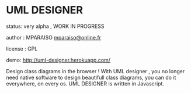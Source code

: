 UML DESIGNER
============

status:  very alpha , WORK IN PROGRESS

author : MPARAISO <mparaiso@online.fr>

license : GPL

demo: http://uml-designer.herokuapp.com/

Design class diagrams in the browser ! With UML designer , you no longer need
native software to design beautifull class diagrams, you can do it everywhere, on every os.
UML DESIGNER is written in Javascript.


